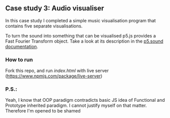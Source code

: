 ## Case study 3: Audio visualiser

In this case study I completed a simple music visualisation
program that contains five separate visualisations.

To turn the sound into something that can be visualised p5.js provides
a Fast Fourier Transform object. Take a look at its description in the
[p5.sound documentation](https://p5js.org/reference/#/p5.FFT).

### How to run

Fork this repo, and run *index.html* with live server (https://www.npmjs.com/package/live-server)

### P.S.:
Yeah, I know that OOP paradigm contradicts basic JS idea of Functional and Prototype inherited paradigm. I cannot justify myself on that matter. Therefore I'm opened to be shamed
